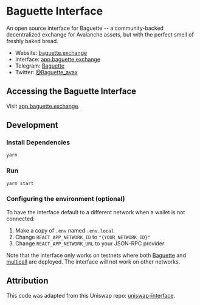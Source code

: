 # Baguette Interface

An open source interface for Baguette -- a community-backed decentralized exchange for Avalanche assets, but with the
perfect smell of freshly baked bread.

- Website: [baguette.exchange](https://baguette.exchange/)
- Interface: [app.baguette.exchange](https://app.baguette.exchange)
- Telegram: [Baguette](https://t.me/joinchat/0mG2uoUvv7xjZjI0)
- Twitter: [@Baguette_avax](https://twitter.com/Baguette_avax)


## Accessing the Baguette Interface

Visit [app.baguette.exchange](https://app.baguette.exchange).

## Development

### Install Dependencies

```bash
yarn
```

### Run

```bash
yarn start
```

### Configuring the environment (optional)

To have the interface default to a different network when a wallet is not connected:

1. Make a copy of `.env` named `.env.local`
2. Change `REACT_APP_NETWORK_ID` to `"{YOUR_NETWORK_ID}"`
3. Change `REACT_APP_NETWORK_URL` to your JSON-RPC provider

Note that the interface only works on testnets where both
[Baguette](https://github.com/baguette-exchange/contracts) and
[multicall](https://github.com/makerdao/multicall) are deployed.
The interface will not work on other networks.

## Attribution
This code was adapted from this Uniswap repo: [uniswap-interface](https://github.com/Uniswap/uniswap-interface).

